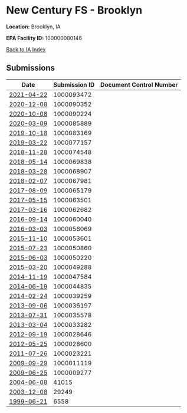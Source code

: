 #  New Century FS - Brooklyn

**Location:** Brooklyn, IA

**EPA Facility ID:** 100000080146

[Back to IA Index](../../index.md)

## Submissions

| Date | Submission ID | Document Control Number |
|------|--------------|-------------------------|
| [2021-04-22](submissions/1000093472.md) | 1000093472 |  |
| [2020-12-08](submissions/1000090352.md) | 1000090352 |  |
| [2020-10-08](submissions/1000090224.md) | 1000090224 |  |
| [2020-03-09](submissions/1000085889.md) | 1000085889 |  |
| [2019-10-18](submissions/1000083169.md) | 1000083169 |  |
| [2019-03-22](submissions/1000077157.md) | 1000077157 |  |
| [2018-11-28](submissions/1000074548.md) | 1000074548 |  |
| [2018-05-14](submissions/1000069838.md) | 1000069838 |  |
| [2018-03-28](submissions/1000068907.md) | 1000068907 |  |
| [2018-02-07](submissions/1000067981.md) | 1000067981 |  |
| [2017-08-09](submissions/1000065179.md) | 1000065179 |  |
| [2017-05-15](submissions/1000063501.md) | 1000063501 |  |
| [2017-03-16](submissions/1000062682.md) | 1000062682 |  |
| [2016-09-14](submissions/1000060040.md) | 1000060040 |  |
| [2016-03-03](submissions/1000056069.md) | 1000056069 |  |
| [2015-11-10](submissions/1000053601.md) | 1000053601 |  |
| [2015-07-23](submissions/1000050860.md) | 1000050860 |  |
| [2015-06-03](submissions/1000050220.md) | 1000050220 |  |
| [2015-03-20](submissions/1000049288.md) | 1000049288 |  |
| [2014-11-19](submissions/1000047584.md) | 1000047584 |  |
| [2014-06-19](submissions/1000044835.md) | 1000044835 |  |
| [2014-02-24](submissions/1000039259.md) | 1000039259 |  |
| [2013-09-06](submissions/1000036197.md) | 1000036197 |  |
| [2013-07-31](submissions/1000035578.md) | 1000035578 |  |
| [2013-03-04](submissions/1000033282.md) | 1000033282 |  |
| [2012-09-19](submissions/1000028646.md) | 1000028646 |  |
| [2012-05-25](submissions/1000028600.md) | 1000028600 |  |
| [2011-07-26](submissions/1000023221.md) | 1000023221 |  |
| [2009-09-29](submissions/1000011119.md) | 1000011119 |  |
| [2009-06-25](submissions/1000009277.md) | 1000009277 |  |
| [2004-06-08](submissions/41015.md) | 41015 |  |
| [2003-12-08](submissions/29249.md) | 29249 |  |
| [1999-06-21](submissions/6558.md) | 6558 |  |
